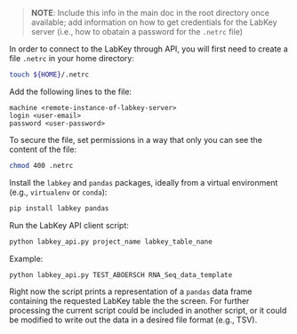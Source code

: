 > **NOTE**: Include this info in the main doc in the root directory once 
> available; add information on how to get credentials for the LabKey server 
> (i.e., how to obatain a password for the `.netrc` file)

In order to connect to the LabKey through API, you will first need to create a
file `.netrc` in your home directory:

```bash
touch ${HOME}/.netrc
```

Add the following lines to the file:

```console
machine <remote-instance-of-labkey-server>  
login <user-email>
password <user-password>  
```

To secure the file, set permissions in a way that only you can see the content
of the file: 

```bash
chmod 400 .netrc
```

Install the `labkey` and `pandas` packages, ideally from a virtual environment
(e.g., `virtualenv` or `conda`):

```bash
pip install labkey pandas
```

Run the LabKey API client script:

```bash
python labkey_api.py project_name labkey_table_nane  
```

Example:

```bash
python labkey_api.py TEST_ABOERSCH RNA_Seq_data_template  
```

Right now the script prints a representation of a `pandas` data frame
containing the requested LabKey table the the screen. For further processing
the current script could be included in another script, or it could be modified
to write out the data in a desired file format (e.g., TSV).
